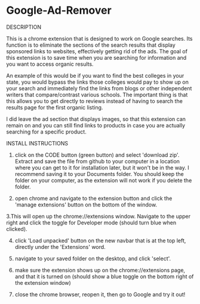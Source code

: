 # Google-Ad-Remover

DESCRIPTION

This is a chrome extension that is designed to work on Google searches. Its function is to eliminate the sections of the search results that display sponsored links to websites, effectively getting rid of the ads. The goal of this extension is to save time when you are searching for information and you want to access organic results.

An example of this would be if you want to find the best colleges in your state, you would bypass the links those colleges would pay to show up on your search and immediately find the links from blogs or other independent writers that compare/contrast various schools. The important thing is that this allows you to get directly to reviews instead of having to search the results page for the first organic listing.

I did leave the ad section that displays images, so that this extension can remain on and you can still find links to products in case you are actually searching for a specific product.

INSTALL INSTRUCTIONS

1. click on the CODE button (green button) and select 'download zip'. Extract and save the file from github to your computer in a location where you can get to it for installation later, but it won't be in the way. I recommend saving it to your Documents folder. You should keep the folder on your computer, as the extension will not work if you delete the folder.

2. open chrome and navigate to the extension button and click the 'manage extensions' button on the bottom of the window.

3.This will open up the chrome://extensions window. Navigate to the upper right and click the toggle for Developer mode (should turn blue when clicked).

4. click 'Load unpacked' button on the new navbar that is at the top left, directly under the 'Extensions' word.

5. navigate to your saved folder on the desktop, and click 'select'.

6. make sure the extension shows up on the chrome://extensions page, and that it is turned on (should show a blue toggle on the bottom right of the extension window)

7. close the chrome browser, reopen it, then go to Google and try it out!
